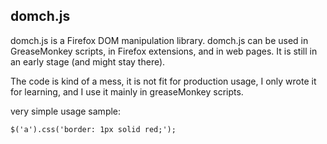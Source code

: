 

domch.js
--------

domch.js is a Firefox DOM manipulation library.
domch.js can be used in GreaseMonkey scripts, in Firefox extensions, and in web pages.
It is still in an early stage (and might stay there).


The code is kind of a mess, it is not fit for production usage, I only wrote it for learning, and I use it mainly in greaseMonkey scripts.



very simple usage sample:

    $('a').css('border: 1px solid red;');

